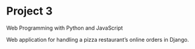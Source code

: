 # Project 3

Web Programming with Python and JavaScript

Web application for handling a pizza restaurant’s online orders in Django.

